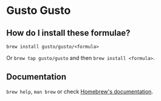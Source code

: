# Gusto Gusto

## How do I install these formulae?

`brew install gusto/gusto/<formula>`

Or `brew tap gusto/gusto` and then `brew install <formula>`.

## Documentation

`brew help`, `man brew` or check [Homebrew's documentation](https://docs.brew.sh).
